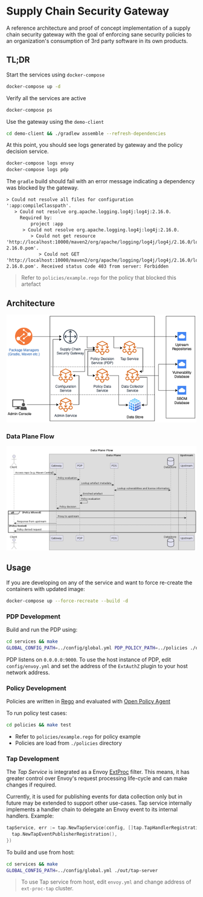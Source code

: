 # Supply Chain Security Gateway

A reference architecture and proof of concept implementation of a supply chain security gateway with the goal of enforcing sane security policies to an organization's consumption of 3rd party software in its own products.

## TL;DR

Start the services using `docker-compose`

```bash
docker-compose up -d
```

Verify all the services are active

```bash
docker-compose ps
```

Use the gateway using the `demo-client`

```bash
cd demo-client && ./gradlew assemble --refresh-dependencies
```

At this point, you should see logs generated by gateway and the policy decision service.

```bash
docker-compose logs envoy
docker-compose logs pdp
```

The `gradle` build should fail with an error message indicating a dependency was blocked by the gateway.

```
> Could not resolve all files for configuration ':app:compileClasspath'.
   > Could not resolve org.apache.logging.log4j:log4j:2.16.0.
     Required by:
         project :app
      > Could not resolve org.apache.logging.log4j:log4j:2.16.0.
         > Could not get resource 'http://localhost:10000/maven2/org/apache/logging/log4j/log4j/2.16.0/log4j-2.16.0.pom'.
            > Could not GET 'http://localhost:10000/maven2/org/apache/logging/log4j/log4j/2.16.0/log4j-2.16.0.pom'. Received status code 403 from server: Forbidden
```

> Refer to `policies/example.rego` for the policy that blocked this artefact

## Architecture

![HLD](docs/images/supply-chain-gateway-hld.png)

### Data Plane Flow

![Data Plane Flow](docs/images/data-plane-flow.png)

## Usage

If you are developing on any of the service and want to force re-create the containers with updated image:

```bash
docker-compose up --force-recreate --build -d
```

### PDP Development

Build and run the PDP using:

```bash
cd services && make
GLOBAL_CONFIG_PATH=../config/global.yml PDP_POLICY_PATH=../policies ./out/pdp-server
```

PDP listens on `0.0.0.0:9000`. To use the host instance of PDP, edit `config/envoy.yml` and set the address of the `ExtAuthZ` plugin to your host network address.

### Policy Development

Policies are written in [Rego](https://www.openpolicyagent.org/docs/latest/policy-language/) and evaluated with [Open Policy Agent](https://www.openpolicyagent.org/docs/latest/integration/#integrating-with-the-go-api)

To run policy test cases:

```bash
cd policies && make test
```

* Refer to `policies/example.rego` for policy example
* Policies are load from `./policies` directory

### Tap Development

The *Tap Service* is integrated as a Envoy [ExtProc](https://www.envoyproxy.io/docs/envoy/latest/configuration/http/http_filters/ext_proc_filter) filter. This means, it has greater control over Envoy's request processing life-cycle and can make changes if required.

Currently, it is used for publishing events for data collection only but in future may be extended to support other use-cases. Tap service internally implements a handler chain to delegate an Envoy event to its internal handlers. Example:

```go
tapService, err := tap.NewTapService(config, []tap.TapHandlerRegistration{
  tap.NewTapEventPublisherRegistration(),
})
```

To build and use from host:

```bash
cd services && make
GLOBAL_CONFIG_PATH=../config/global.yml ./out/tap-server
```

> To use Tap service from host, edit `envoy.yml` and change address of `ext-proc-tap` cluster.
